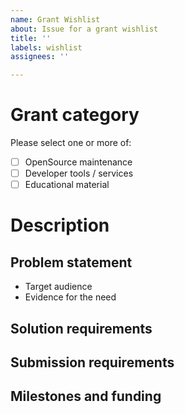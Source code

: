 ```yaml
---
name: Grant Wishlist
about: Issue for a grant wishlist
title: ''
labels: wishlist
assignees: ''

---
```


# <Project name>

# Grant category

Please select one or more of:

- [ ] OpenSource maintenance
- [ ] Developer tools / services
- [ ] Educational material

# Description

## Problem statement

- Target audience
- Evidence for the need

## Solution requirements

## Submission requirements

## Milestones and funding
